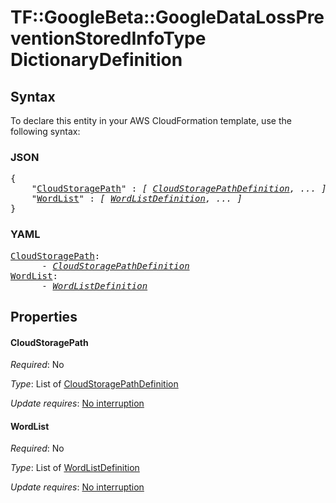 # TF::GoogleBeta::GoogleDataLossPreventionStoredInfoType DictionaryDefinition

## Syntax

To declare this entity in your AWS CloudFormation template, use the following syntax:

### JSON

<pre>
{
    "<a href="#cloudstoragepath" title="CloudStoragePath">CloudStoragePath</a>" : <i>[ <a href="cloudstoragepathdefinition.md">CloudStoragePathDefinition</a>, ... ]</i>,
    "<a href="#wordlist" title="WordList">WordList</a>" : <i>[ <a href="wordlistdefinition.md">WordListDefinition</a>, ... ]</i>
}
</pre>

### YAML

<pre>
<a href="#cloudstoragepath" title="CloudStoragePath">CloudStoragePath</a>: <i>
      - <a href="cloudstoragepathdefinition.md">CloudStoragePathDefinition</a></i>
<a href="#wordlist" title="WordList">WordList</a>: <i>
      - <a href="wordlistdefinition.md">WordListDefinition</a></i>
</pre>

## Properties

#### CloudStoragePath

_Required_: No

_Type_: List of <a href="cloudstoragepathdefinition.md">CloudStoragePathDefinition</a>

_Update requires_: [No interruption](https://docs.aws.amazon.com/AWSCloudFormation/latest/UserGuide/using-cfn-updating-stacks-update-behaviors.html#update-no-interrupt)

#### WordList

_Required_: No

_Type_: List of <a href="wordlistdefinition.md">WordListDefinition</a>

_Update requires_: [No interruption](https://docs.aws.amazon.com/AWSCloudFormation/latest/UserGuide/using-cfn-updating-stacks-update-behaviors.html#update-no-interrupt)

